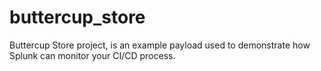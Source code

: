# buttercup_store

Buttercup Store project, is an example payload used to demonstrate how Splunk can monitor your CI/CD process.
